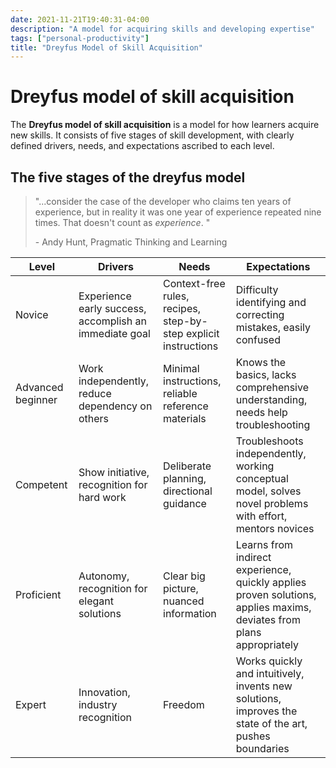 ```yaml
---
date: 2021-11-21T19:40:31-04:00
description: "A model for acquiring skills and developing expertise"
tags: ["personal-productivity"]
title: "Dreyfus Model of Skill Acquisition"
---
```


# Dreyfus model of skill acquisition

The **Dreyfus model of skill acquisition** is a model for how learners acquire new skills. It consists of five stages of skill development, with clearly defined drivers, needs, and expectations ascribed to each level.

## The five stages of the dreyfus model

> "...consider the case of the developer who claims ten years of experience, but in reality it was one year of experience repeated nine times. That doesn't count as _experience_. "
>
> \- Andy Hunt, Pragmatic Thinking and Learning

| Level             | Drivers                                                | Needs                                                           | Expectations                                                                                                         |
| ----------------- | ------------------------------------------------------ | --------------------------------------------------------------- | -------------------------------------------------------------------------------------------------------------------- |
| Novice            | Experience early success, accomplish an immediate goal | Context-free rules, recipes, step-by-step explicit instructions | Difficulty identifying and correcting mistakes, easily confused                                                      |
| Advanced beginner | Work independently, reduce dependency on others        | Minimal instructions, reliable reference materials              | Knows the basics, lacks comprehensive understanding, needs help troubleshooting                                      |
| Competent         | Show initiative, recognition for hard work             | Deliberate planning, directional guidance                       | Troubleshoots independently, working conceptual model, solves novel problems with effort, mentors novices            |
| Proficient        | Autonomy, recognition for elegant solutions            | Clear big picture, nuanced information                          | Learns from indirect experience, quickly applies proven solutions, applies maxims, deviates from plans appropriately |
| Expert            | Innovation, industry recognition                       | Freedom                                                         | Works quickly and intuitively, invents new solutions, improves the state of the art, pushes boundaries               |
